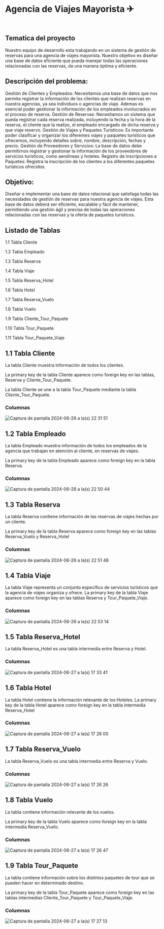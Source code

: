 # Agencia de Viajes Mayorista ✈
 <br> 
 
## Tematica del proyecto

Nuestro equipo de desarrollo esta trabajando en un sistema de gestión de reservas para una agencia de viajes mayorista. Nuestro objetivo es diseñar una base de datos eficiente que pueda manejar todas las operaciones relacionadas con las reservas, de una manera óptima y eficiente.

## Descripción del problema:

Gestión de Clientes y Empleados: Necesitamos una base de datos que nos permita registrar la información de los clientes que realizan reservas en nuestra agencias, ya sea individuos o agencias de viaje. Ademas es esencial poder gestionar la información de los empleados involucrados en el proceso de reserva.
Gestión de Reservas: Necesitamos un sistema que pueda registrar cada reserva realizada, incluyendo la fecha y la hora de la reserva, el cliente que la realizo, el empleado encargado de dicha reserva y que viaje reservo.
Gestión de Viajes y Paquetes Turísticos: Es importante poder clasificar y organizar los diferentes viajes y paquetes turísticos que ofrecemos, incluyendo detalles sobre, nombre, descripción, fechas y precio.
Gestión de Proveedores y Servicios: La base de datos debe permitirnos registrar y gestionar la información de los proveedores de servicios turísticos, como aerolíneas y hoteles.
Registro de inscripciones a Paquetes: Registra la inscripción de los clientes a los diferentes paquetes turísticos ofrecidos.

## Objetivo:
Diseñar e implementar una base de datos relacional que satisfaga todas las necesidades de gestión de reservas para nuestra agencia de viajes. Esta base de datos deberá ser eficiente, escalable y fácil de mantener, permitiendo una gestión ágil y precisa de todas las operaciones relacionadas con las reservas y la oferta de paquetes turísticos.


## Listado de Tablas

1.1 Tabla Cliente

1.2 Tabla Empleado

1.3 Tabla Reserva

1.4 Tabla Viaje

1.5 Tabla Reserva_Hotel

1.6 Tabla Hotel

1.7 Tabla Reserva_Vuelo

1.8 Tabla Vuelo

1.9 Tabla Cliente_Tour_Paquete

1.10 Tabla Tour_Paquete

1.11 Tabla Tour_Paquete_Viaje






## 1.1 Tabla Cliente

La tabla Cliente muestra información de todos los clientes.

La primary key de la tabla Cliente aparece como foreign key en las tablas, Reserva y Cliente_Tour_Paquete.

La tabla Cliente se une a la tabla Tour_Paquete mediante la tabla Cliente_Tour_Paquete.

### Columnas

![Captura de pantalla 2024-06-26 a la(s) 22 31 51](https://github.com/MartinMasde/proyecto-agencia-viajes-masdeayala/assets/132627081/86cef600-538c-40fd-afec-b669a1d250e5)


## 1.2 Tabla Empleado

La tabla Empleado muestra información de todos los empleados de la agencia que trabajan en atención al cliente, en reservas de viajes.

La primary key de la tabla Empleado aparece como foreign key en la tabla Reserva.

### Columnas

![Captura de pantalla 2024-06-26 a la(s) 22 50 44](https://github.com/MartinMasde/proyecto-agencia-viajes-masdeayala/assets/132627081/6cf17845-6e99-4fa6-96ae-34d0eb6a3d50)



## 1.3 Tabla Reserva

La tabla Reserva contiene información de las reservas de viajes hechas por un cliente.

La primary key de la tabla Reserva aparece como foreign key en las tablas Reserva_Vuelo y Reserva_Hotel

### Columnas

![Captura de pantalla 2024-06-26 a la(s) 22 51 48](https://github.com/MartinMasde/proyecto-agencia-viajes-masdeayala/assets/132627081/17062a62-a90a-4a88-a6e9-a4d893680735)



## 1.4 Tabla Viaje

La tabla Viaje representa un conjunto específico de servicios turísticos que la agencia de viajes organiza y ofrece.
La primary key de la tabla Viaje aparece como foreign key en las tablas Reserva y Tour_Paquete_Viaje.

### Columnas

![Captura de pantalla 2024-06-26 a la(s) 22 53 14](https://github.com/MartinMasde/proyecto-agencia-viajes-masdeayala/assets/132627081/eb6542ad-46bb-4532-b8f2-f13242bcc377)


## 1.5 Tabla Reserva_Hotel

La tabla Reserva_Hotel es una tabla intermedia entre Reserva y Hotel.

### Columnas

![Captura de pantalla 2024-06-27 a la(s) 17 33 41](https://github.com/MartinMasde/proyecto-agencia-viajes-masdeayala/assets/132627081/0c50fcb8-c6f3-4f91-8446-1e078f5be731)

## 1.6 Tabla Hotel

La tabla Hotel contiene la información relevante de los Hoteles.
La primary key de la tabla Hotel aparece como foreign key en la tabla intermedia Reserva_Hotel

### Columnas

![Captura de pantalla 2024-06-27 a la(s) 17 26 00](https://github.com/MartinMasde/proyecto-agencia-viajes-masdeayala/assets/132627081/c90ed26d-53f8-457a-80e0-4d9ae90f143c)

## 1.7 Tabla Reserva_Vuelo

La tabla Reserva_Vuelo es una tabla intermedia entre Reserva y Vuelo.


### Columnas

![Captura de pantalla 2024-06-27 a la(s) 17 26 26](https://github.com/MartinMasde/proyecto-agencia-viajes-masdeayala/assets/132627081/afd700da-9141-4fb0-95b1-e18f1434a2be)

## 1.8 Tabla Vuelo

La tabla contiene información relevante de los vuelos.

La primary key de la tabla Vuelo aparece como foreign key en la tabla intermedia Reserva_Vuelo.

### Columnas

![Captura de pantalla 2024-06-27 a la(s) 17 26 47](https://github.com/MartinMasde/proyecto-agencia-viajes-masdeayala/assets/132627081/207a24a1-b90e-4ef2-9950-de117a5fca1b)

## 1.9 Tabla Tour_Paquete

La tabla contiene información sobre los distintos paquetes de tour que se pueden hacer en determinado destino.

La primary key de la tabla Tour_Paquete aparece como foreign key en las tablas intermedias Cliente_Tour_Paquete y Tour_Paquete_Viaje.

### Columnas

![Captura de pantalla 2024-06-27 a la(s) 17 27 13](https://github.com/MartinMasde/proyecto-agencia-viajes-masdeayala/assets/132627081/ffc402a2-3519-4286-8978-ec6d1e9fe9d9)


















